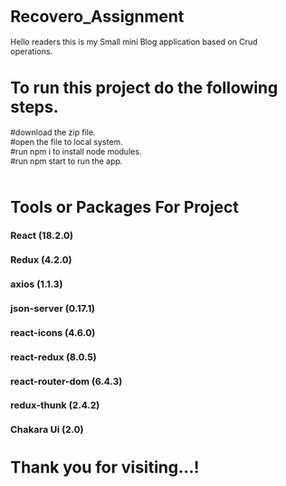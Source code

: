 # Recovero_Assignment

Hello readers this is my Small mini Blog application based on Crud operations.


# To run this project do the following steps.
#download the zip file.
<br/>
#open the file to local system.
<br/>
#run npm i to install node modules.
<br/>
#run npm start to run the app.
<br/>
<br/>
# Tools or Packages For Project 
### React (18.2.0)
### Redux (4.2.0)
### axios (1.1.3)
### json-server (0.17.1)
### react-icons (4.6.0)
### react-redux (8.0.5)
### react-router-dom (6.4.3)
### redux-thunk (2.4.2)
### Chakara Ui (2.0)

    
    
    


<h1>Thank you for visiting...!</h1>

